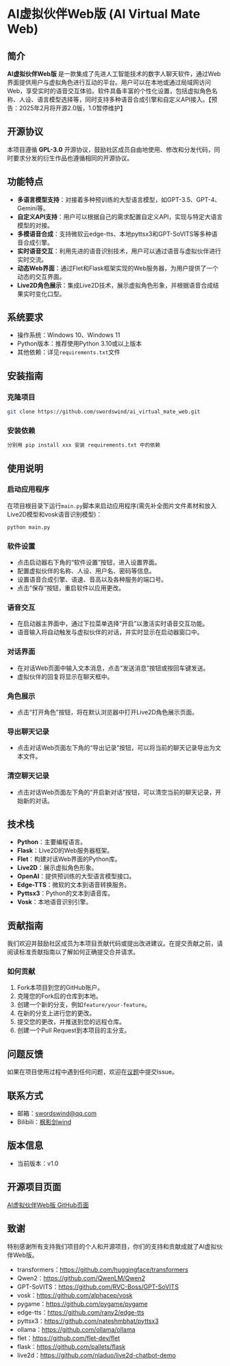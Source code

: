 # AI虚拟伙伴Web版 (AI Virtual Mate Web)

## 简介

**AI虚拟伙伴Web版** 是一款集成了先进人工智能技术的数字人聊天软件，通过Web界面提供用户与虚拟角色进行互动的平台。用户可以在本地或通过局域网访问Web，享受实时的语音交互体验。软件具备丰富的个性化设置，包括虚拟角色名称、人设、语言模型选择等，同时支持多种语音合成引擎和自定义API接入。【预告：2025年2月将开源2.0版，1.0暂停维护】

## 开源协议

本项目遵循 **GPL-3.0** 开源协议，鼓励社区成员自由地使用、修改和分发代码，同时要求分发的衍生作品也遵循相同的开源协议。

## 功能特点

- **多语言模型支持**：对接着多种预训练的大型语言模型，如GPT-3.5、GPT-4、Gemini等。
- **自定义API支持**：用户可以根据自己的需求配置自定义API，实现与特定大语言模型的对接。
- **多模语音合成**：支持微软云edge-tts、本地pyttsx3和GPT-SoVITS等多种语音合成引擎。
- **实时语音交互**：利用先进的语音识别技术，用户可以通过语音与虚拟伙伴进行实时交流。
- **动态Web界面**：通过Flet和Flask框架实现的Web服务器，为用户提供了一个动态的交互界面。
- **Live2D角色展示**：集成Live2D技术，展示虚拟角色形象，并根据语音合成结果实时变化口型。

## 系统要求

- 操作系统：Windows 10、Windows 11
- Python版本：推荐使用Python 3.10或以上版本
- 其他依赖：详见`requirements.txt`文件

## 安装指南

### 克隆项目

```bash
git clone https://github.com/swordswind/ai_virtual_mate_web.git
```

### 安装依赖

```bash
分别用 pip install xxx 安装 requirements.txt 中的依赖
```

## 使用说明

### 启动应用程序

在项目根目录下运行`main.py`脚本来启动应用程序(需先补全图片文件素材和放入Live2D模型和vosk语音识别模型)：

```bash
python main.py
```

### 软件设置

- 点击启动器右下角的“软件设置”按钮，进入设置界面。
- 配置虚拟伙伴的名称、人设、用户名、密码等信息。
- 设置语音合成引擎、语速、音高以及各种服务的端口号。
- 点击“保存”按钮，重启软件以应用更改。

### 语音交互

- 在启动器主界面中，通过下拉菜单选择“开启”以激活实时语音交互功能。
- 语音输入将自动触发与虚拟伙伴的对话，并实时显示在启动器窗口中。

### 对话界面

- 在对话Web页面中输入文本消息，点击“发送消息”按钮或按回车键发送。
- 虚拟伙伴的回复将显示在聊天框中。

### 角色展示

- 点击“打开角色”按钮，将在默认浏览器中打开Live2D角色展示页面。

### 导出聊天记录

- 点击对话Web页面左下角的“导出记录”按钮，可以将当前的聊天记录导出为文本文件。

### 清空聊天记录

- 点击对话Web页面左下角的“开启新对话”按钮，可以清空当前的聊天记录，开始新的对话。

## 技术栈

- **Python**：主要编程语言。
- **Flask**：Live2D的Web服务器框架。
- **Flet**：构建对话Web界面的Python库。
- **Live2D**：展示虚拟角色形象。
- **OpenAI**：提供预训练的大型语言模型接口。
- **Edge-TTS**：微软的文本到语音转换服务。
- **Pyttsx3**：Python的文本到语音库。
- **Vosk**：本地语音识别引擎。

## 贡献指南

我们欢迎并鼓励社区成员为本项目贡献代码或提出改进建议。在提交贡献之前，请阅读标准贡献指南以了解如何正确提交合并请求。

### 如何贡献

1. Fork本项目到您的GitHub账户。
2. 克隆您的Fork后的仓库到本地。
3. 创建一个新的分支，例如`feature/your-feature`。
4. 在新的分支上进行您的更改。
5. 提交您的更改，并推送到您的远程仓库。
6. 创建一个Pull Request到本项目的主分支。

## 问题反馈

如果在项目使用过程中遇到任何问题，欢迎在[议题](https://github.com/swordswind/ai_virtual_mate_web/issues)中提交Issue。

## 联系方式

- 邮箱：swordswind@qq.com
- Bilibili：[枫影剑wind](https://space.bilibili.com/106439263)

## 版本信息

- 当前版本：v1.0

## 开源项目页面

[AI虚拟伙伴Web版 GitHub页面](https://github.com/swordswind/ai_virtual_mate_web)

## 致谢

特别感谢所有支持我们项目的个人和开源项目，你们的支持和贡献成就了AI虚拟伙伴Web版。
- transformers：https://github.com/huggingface/transformers
- Qwen2：https://github.com/QwenLM/Qwen2
- GPT-SoVITS：https://github.com/RVC-Boss/GPT-SoVITS
- vosk：https://github.com/alphacep/vosk
- pygame：https://github.com/pygame/pygame
- edge-tts：https://github.com/rany2/edge-tts
- pyttsx3：https://github.com/nateshmbhat/pyttsx3
- ollama：https://github.com/ollama/ollama
- flet：https://github.com/flet-dev/flet
- flask：https://github.com/pallets/flask
- live2d：https://github.com/nladuo/live2d-chatbot-demo
